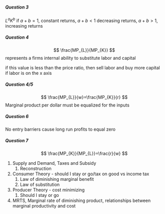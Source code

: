 ##### Question 3
$L^aK^b$
if $a+b=1$, constant returns, $a+b<1$ decreasing returns, $a+b>1$, increasing returns


##### Question 4
$$
\frac{MP_{L}}{MP_{K}}
$$
represents a firms internal ability to substitute labor and capital

if this value is less than the price ratio, then sell labor and buy more capital if labor is on the x axis


##### Question 4/5
$$
\frac{MP_{L}}{w}=\frac{MP_{K}}{r}
$$
Marginal product per dollar must be equalized for the inputs

##### Question 6
No entry barriers cause long run profits to equal zero

##### Question 7
$$
\frac{MP_{K}}{MP_{L}}=\frac{r}{w}
$$

1. Supply and Demand, Taxes and Subsidy
    1. Reconstruction
2. Consumer Theory - should I stay or go/tax on good vs income tax
    1. Law of diminishing marginal benefit
    2. Law of substitution
3. Producer Theory - cost minimizing
    1. Should I stay or go
4. MRTS, Marginal rate of diminishing product, relationships between marginal productivity and cost

